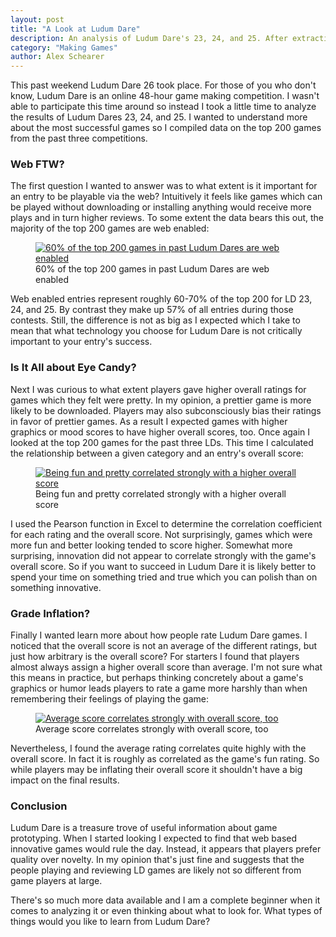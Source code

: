 ```yaml
---
layout: post
title: "A Look at Ludum Dare"
description: An analysis of Ludum Dare's 23, 24, and 25. After extracting data from these contests, what lessons can we draw from the data?
category: "Making Games"
author: Alex Schearer
---
```


This past weekend Ludum Dare 26 took place. 
For those of you who don't know, Ludum Dare is an online 48-hour game making 
competition. I wasn't able to participate this time around so instead I took a 
little time to analyze the results of Ludum Dares 23, 24, and 25. I wanted 
to understand more about the most successful games so I compiled data on the top 
200 games from the past three competitions.

### Web FTW?
The first question I wanted to answer was to what extent is it important for an 
entry to be playable via the web? Intuitively it feels like games which can be 
played without downloading or installing anything would receive more plays and in 
turn higher reviews. To some extent the data bears this out, the majority of the 
top 200 games are web enabled:

<figure>
    <a href="{{site.url}}/img/posts/2013-05-01-Ludum Dare Analysis/power-of-web.png">
        <img src="{{site.url}}/img/posts/2013-05-01-Ludum Dare Analysis/power-of-web.png" alt="60% of the top 200 games in past Ludum Dares are web enabled" />
    </a>
    <figcaption>60% of the top 200 games in past Ludum Dares are web enabled</figcaption>
</figure>

Web enabled entries represent roughly 60-70% of the top 200 for LD 23, 24, and 25. 
By contrast they make up 57% of all entries during those contests. Still, the 
difference is not as big as I expected which I take to mean that what technology 
you choose for Ludum Dare is not critically important to your entry's success. 

### Is It All about Eye Candy?
Next I was curious to what extent players gave higher overall ratings for games which 
they felt were pretty. In my opinion, a prettier game is more likely to be 
downloaded. Players may also subconsciously bias their ratings in favor of prettier 
games. As a result I expected games with higher graphics or mood scores to have 
higher overall scores, too. Once again I looked at the top 200 games for the past 
three LDs. This time I calculated the relationship between a given category and
an entry's overall score:

<figure>
    <a href="{{site.url}}/img/posts/2013-05-01-Ludum Dare Analysis/rating-correlation.png">
        <img src="{{site.url}}/img/posts/2013-05-01-Ludum Dare Analysis/rating-correlation.png" alt="Being fun and pretty correlated strongly with a higher overall score" />
    </a>
    <figcaption>Being fun and pretty correlated strongly with a higher overall score</figcaption>
</figure>

I used the Pearson function in Excel to determine the correlation coefficient for 
each rating and the overall score. Not surprisingly, games which were more fun and 
better looking tended to score higher. Somewhat more surprising, innovation did not 
appear to correlate strongly with the game's overall score. So if you want to 
succeed in Ludum Dare it is likely better to spend your time on something tried and 
true which you can polish than on something innovative.

### Grade Inflation?
Finally I wanted learn more about how people rate Ludum Dare games. I noticed that 
the overall score is not an average of the different ratings, but just how arbitrary 
is the overall score? For starters I found that players almost always assign a higher 
overall score than average. I'm not sure what this means in practice, but perhaps 
thinking concretely about a game's graphics or humor leads players to rate a game 
more harshly than when remembering their feelings of playing the game:

<figure>
    <a href="{{site.url}}/img/posts/2013-05-01-Ludum Dare Analysis/average-v-overall.png">
        <img src="{{site.url}}/img/posts/2013-05-01-Ludum Dare Analysis/average-v-overall.png" alt="Average score correlates strongly with overall score, too" />
    </a>
    <figcaption>Average score correlates strongly with overall score, too</figcaption>
</figure>

Nevertheless, I found the average rating correlates quite highly with the overall 
score. In fact it is roughly as correlated as the game's fun rating. So while 
players may be inflating their overall score it shouldn't have a big impact on the 
final results.

### Conclusion
Ludum Dare is a treasure trove of useful information about game prototyping. 
When I started looking I expected to find that web based innovative games 
would rule the day. Instead, it appears that players prefer quality over novelty. 
In my opinion that's just fine and suggests that the people playing and reviewing 
LD games are likely not so different from game players at large.

There's so much more data available and I am a complete beginner when it comes to 
analyzing it or even thinking about what to look for. What types of things would 
you like to learn from Ludum Dare?